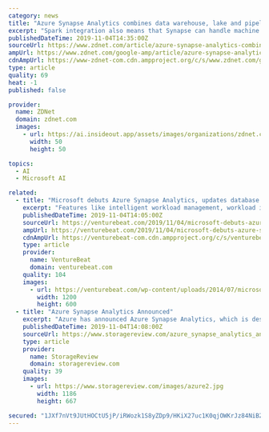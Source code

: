 ```yaml
---
category: news
title: "Azure Synapse Analytics combines data warehouse, lake and pipelines"
excerpt: "Spark integration also means that Synapse can handle machine learning workloads, by virtue of Spark MLlib. Beyond Spark ML, Microsoft is also discussing integration with Azure Machine Learning, Power BI, Azure Data Share and applications/services that ..."
publishedDateTime: 2019-11-04T14:35:00Z
sourceUrl: https://www.zdnet.com/article/azure-synapse-analytics-combines-data-warehouse-lake-and-pipelines/
ampUrl: https://www.zdnet.com/google-amp/article/azure-synapse-analytics-combines-data-warehouse-lake-and-pipelines/
cdnAmpUrl: https://www-zdnet-com.cdn.ampproject.org/c/s/www.zdnet.com/google-amp/article/azure-synapse-analytics-combines-data-warehouse-lake-and-pipelines/
type: article
quality: 69
heat: -1
published: false

provider:
  name: ZDNet
  domain: zdnet.com
  images:
    - url: https://ai.insideout.app/assets/images/organizations/zdnet.com-50x50.jpg
      width: 50
      height: 50

topics:
  - AI
  - Microsoft AI

related:
  - title: "Microsoft debuts Azure Synapse Analytics, updates database offerings"
    excerpt: "Features like intelligent workload management, workload isolation, and limitless concurrency optimize the performance of queries in real time, and deep integration with Power BI and Azure Machine Learning simplifies the sharing of cleansed and processed data."
    publishedDateTime: 2019-11-04T14:05:00Z
    sourceUrl: https://venturebeat.com/2019/11/04/microsoft-debuts-azure-synapse-analytics-updates-cognitive-services-and-database-offerings/
    ampUrl: https://venturebeat.com/2019/11/04/microsoft-debuts-azure-synapse-analytics-updates-cognitive-services-and-database-offerings/amp/
    cdnAmpUrl: https://venturebeat-com.cdn.ampproject.org/c/s/venturebeat.com/2019/11/04/microsoft-debuts-azure-synapse-analytics-updates-cognitive-services-and-database-offerings/amp/
    type: article
    provider:
      name: VentureBeat
      domain: venturebeat.com
    quality: 104
    images:
      - url: https://venturebeat.com/wp-content/uploads/2014/07/microsoft-windows-azure-rainer-stropek-flickr-e1572847917832.jpg?fit=1200%2C600&amp;strip=all
        width: 1200
        height: 600
  - title: "Azure Synapse Analytics Announced"
    excerpt: "Azure has announced Azure Synapse Analytics, which is described as a limitless analytics service that combines enterprise data warehousing with Big Data analytics to ingest, prepare, manage, and serve data for immediate BI and machine learning needs."
    publishedDateTime: 2019-11-04T14:08:00Z
    sourceUrl: https://www.storagereview.com/azure_synapse_analytics_announced
    type: article
    provider:
      name: StorageReview
      domain: storagereview.com
    quality: 39
    images:
      - url: https://www.storagereview.com/images/azure2.jpg
        width: 1186
        height: 667

secured: "1JXf7nVt9JUtHOCtU5jP/iRWozk1S8yZDp9/HKiX27uc1K0qjOWKrJz84NiBZnXixt/cHI8z0U8Grc6BN2ES3q+b8DmmDXh7Zt13aeIy9INCr4qlwFbbMQbjo+vPiddSvDtdQehjIlN5ua7B5iidH+dXIHGc+SlaypLbOnogx+7ABfRlDpIjIX+q/vzvDX23CI5WM7v+c0kRFdIPPBt4HsfF7qqRyR7jswG9f4uJD+BFZk5B/8uV05H3Tr47qxMR7jLEuSPInqqb2yLiWGaSSA==;foqPqUfFUfRojQlg+TuIKA=="
---
```


